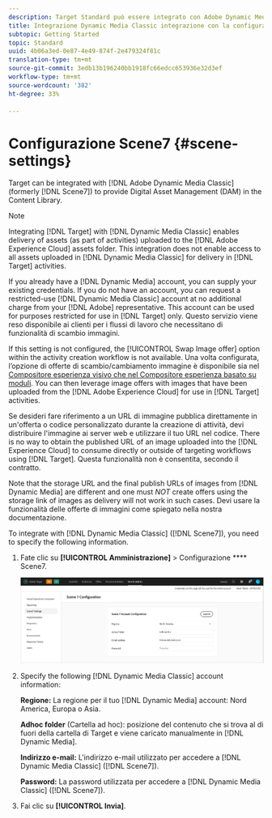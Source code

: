 ```yaml
---
description: Target Standard può essere integrato con Adobe Dynamic Media Classic (già Scene7) per fornire Digital Asset Management (DAM) nella libreria dei contenuti.
title: Integrazione Dynamic Media Classic integrazione con la configurazione
subtopic: Getting Started
topic: Standard
uuid: 4b06a3ed-0e87-4e49-874f-2e479324f81c
translation-type: tm+mt
source-git-commit: 3edb13b196240bb1918fc66edcc653936e32d3ef
workflow-type: tm+mt
source-wordcount: '382'
ht-degree: 33%

---
```



# Configurazione Scene7 {#scene-settings}

Target can be integrated with [!DNL Adobe Dynamic Media Classic] (formerly [!DNL Scene7]) to provide Digital Asset Management (DAM) in the Content Library.

>[!NOTE]
>
>Integrating [!DNL Target] with [!DNL Dynamic Media Classic] enables delivery of assets (as part of activities) uploaded to the [!DNL Adobe Experience Cloud] assets folder. This integration does not enable access to all assets uploaded in [!DNL Dynamic Media Classic] for delivery in [!DNL Target] activities.

If you already have a [!DNL Dynamic Media] account, you can supply your existing credentials. If you do not have an account, you can request a restricted-use [!DNL Dynamic Media Classic] account at no additional charge from your [!DNL Adobe] representative. This account can be used for purposes restricted for use in [!DNL Target] only. Questo servizio viene reso disponibile ai clienti per i flussi di lavoro che necessitano di funzionalità di scambio immagini.

If this setting is not configured, the [!UICONTROL Swap Image offer] option within the activity creation workflow is not available. Una volta configurata, l’opzione di offerte di scambio/cambiamento immagine è disponibile sia nel [Compositore esperienza visivo che nel Compositore esperienza basato su moduli](../c-experiences/experiences.md#concept_A2E10F6AFB3D4AEAB6951EE14688848D). You can then leverage image offers with images that have been uploaded from the [!DNL Adobe Experience Cloud] for use in [!DNL Target] activities.

Se desideri fare riferimento a un URL di immagine pubblica direttamente in un&#39;offerta o codice personalizzato durante la creazione di attività, devi distribuire l&#39;immagine ai server web e utilizzare il tuo URL nel codice. There is no way to obtain the published URL of an image uploaded into the [!DNL Experience Cloud] to consume directly or outside of targeting workflows using [!DNL Target]. Questa funzionalità non è consentita, secondo il contratto.

Note that the storage URL and the final publish URLs of images from [!DNL Dynamic Media] are different and one must *NOT* create offers using the storage link of images as delivery will not work in such cases. Devi usare la funzionalità delle offerte di immagini come spiegato nella nostra documentazione.

To integrate with [!DNL Dynamic Media Classic] ([!DNL Scene7]), you need to specify the following information.

1. Fate clic su **[!UICONTROL Amministrazione]** > Configurazione **** Scene7.

   ![Pagina Scene7](/help/administrating-target/assets/scene7.png)

1. Specify the following [!DNL Dynamic Media Classic] account information:

   **Regione:** La regione per il tuo [!DNL Dynamic Media] account: Nord America, Europa o Asia.

   **Adhoc folder** (Cartella ad hoc): posizione del contenuto che si trova al di fuori della cartella di Target e viene caricato manualmente in [!DNL Dynamic Media].

   **Indirizzo e-mail:** L&#39;indirizzo e-mail utilizzato per accedere a [!DNL Dynamic Media Classic] ([!DNL Scene7]).

   **Password:** La password utilizzata per accedere a [!DNL Dynamic Media Classic] ([!DNL Scene7]).

1. Fai clic su **[!UICONTROL Invia]**.
